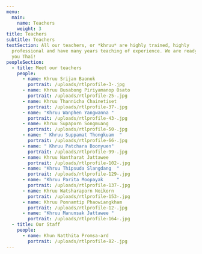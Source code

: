 ```yaml
---
menu:
  main:
    name: Teachers
    weight: 3
title: Teachers
subtitle: Teachers
textSection: All our teachers, or *khruu* are highly trained, highly
  professional and have many years teaching of experience. We are ready to teach
  you Thai!
peopleSection:
  - title: Meet our teachers
    people:
      - name: Khruu Srijan Baonok
        portrait: /uploads/rtlprofile-3-.jpg
      - name: Khruu Busabong Piriyamanop Osato
        portrait: /uploads/rtlprofile-25-.jpg
      - name: Khruu Thannicha Chainetiset
        portrait: /uploads/rtlprofile-37-.jpg
      - name: "Khruu Wanphen Yangwanna "
        portrait: /uploads/rtlprofile-43-.jpg
      - name: Khruu Supaporn Songmuang
        portrait: /uploads/rtlprofile-50-.jpg
      - name: " Khruu Suppamat Thongkuam  "
        portrait: /uploads/rtlprofile-66-.jpg
      - name: " Khruu Patchara Boonyuen"
        portrait: /uploads/rtlprofile-99-.jpg
      - name: Khruu Nantharat Jattawee
        portrait: /uploads/rtlprofile-102-.jpg
      - name: "Khruu Thipsuda Slangdang  "
        portrait: /uploads/rtlprofile-129-.jpg
      - name: "Khruu Parita Moopayak     "
        portrait: /uploads/rtlprofile-137-.jpg
      - name: Khruu Watsharaporn Noikorn
        portrait: /uploads/rtlprofile-153-.jpg
      - name: Khruu Ponnamtip Phaowiangkham
        portrait: /uploads/rtlprofile-12-.jpg
      - name: "Khruu Manunsak Jattawee "
        portrait: /uploads/rtlprofile-164-.jpg
  - title: Our Staff
    people:
      - name: Khun Natthita Promsa-ard
        portrait: /uploads/rtlprofile-82-.jpg
---
```

